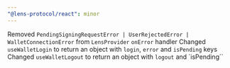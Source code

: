 ```yaml
---
"@lens-protocol/react": minor
---
```


Removed `PendingSigningRequestError | UserRejectedError | WalletConnectionError` from `LensProvider` `onError` handler
Changed `useWalletLogin` to return an object with `login`, `error` and `isPending` keys
Changed `useWalletLogout` to return an object with `logout` and `isPending``
